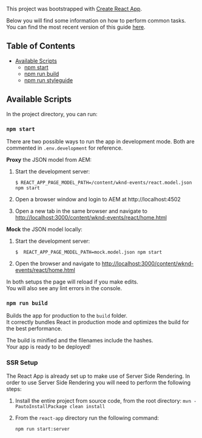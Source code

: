 This project was bootstrapped with [Create React App](https://github.com/facebook/create-react-app).

Below you will find some information on how to perform common tasks.<br>
You can find the most recent version of this guide [here](https://github.com/facebook/create-react-app/blob/master/packages/react-scripts/template/README.md).

## Table of Contents

- [Available Scripts](#available-scripts)
  - [npm start](#npm-start)
  - [npm run build](#npm-run-build)
  - [npm run styleguide](#npm-run-style-guide)
  

## Available Scripts

In the project directory, you can run:

### `npm start`

There are two possible ways to run the app in development mode. Both are commented in `.env.development` for reference.

**Proxy** the JSON model from AEM:

1. Start the development server:

    ```
    $ REACT_APP_PAGE_MODEL_PATH=/content/wknd-events/react.model.json npm start
    ```

2. Open a browser window and login to AEM at http://localhost:4502
3. Open a new tab in the same browser and navigate to [http://localhost:3000/content/wknd-events/react/home.html](http://localhost:3000/content/wknd-events/react/home.html)

**Mock** the JSON model locally:

1. Start the development server:

    ```
    $  REACT_APP_PAGE_MODEL_PATH=mock.model.json npm start
    ```
2. Open the browser and navigate to [http://localhost:3000/content/wknd-events/react/home.html](http://localhost:3000/content/wknd-events/react/home.html)

In both setups the page will reload if you make edits.<br>
You will also see any lint errors in the console.

### `npm run build`

Builds the app for production to the `build` folder.<br>
It correctly bundles React in production mode and optimizes the build for the best performance.

The build is minified and the filenames include the hashes.<br>
Your app is ready to be deployed!

### SSR Setup

The React App is already set up to make use of Server Side Rendering. In order to use Server Side Rendering you will need to perform the following steps:

1. Install the entire project from source code, from the root directory: `mvn -PautoInstallPackage clean install`
2. From the `react-app` directory run the following command:

    ```
    npm run start:server
    ```

